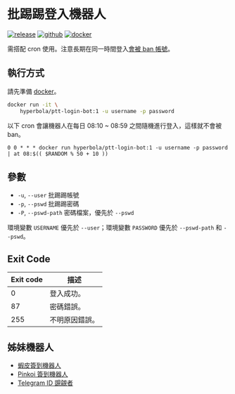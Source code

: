 # 批踢踢登入機器人

[![release](https://badgen.net/github/release/wdzeng/ptt-login-bot/stable?color=red)](https://github.com/wdzeng/ptt-login-bot/releases/latest)
[![github](https://badgen.net/badge/icon/github/black?icon=github&label=)](https://github.com/wdzeng/ptt-login-bot)
[![docker](https://badgen.net/badge/icon/docker?icon=docker&label=)](https://hub.docker.com/repository/docker/hyperbola/ptt-login-bot)

需搭配 cron 使用。注意長期在同一時間登入[會被 ban 帳號](https://www.ptt.cc/bbs/ID_Multi/M.1559453943.A.CBF.html)。

## 執行方式

請先準備 [docker](https://docker.io)。

```sh
docker run -it \
    hyperbola/ptt-login-bot:1 -u username -p password
```

以下 cron 會讓機器人在每日 08:10 ~ 08:59 之間隨機進行登入，這樣就不會被 ban。

```crontab
0 0 * * * docker run hyperbola/ptt-login-bot:1 -u username -p password | at 08:$(( $RANDOM % 50 + 10 ))
```

## 參數

- `-u`, `--user` 批踢踢帳號
- `-p`, `--pswd` 批踢踢密碼
- `-P`, `--pswd-path` 密碼檔案，優先於 `--pswd`

環境變數 `USERNAME` 優先於 `--user`；環境變數 `PASSWORD` 優先於 `--pswd-path` 和 `--pswd`。

## Exit Code

| Exit code | 描述 |
| --------- | ----------- |
| 0         | 登入成功。   |
| 87        | 密碼錯誤。 |
| 255       | 不明原因錯誤。 |

## 姊妹機器人

- [蝦皮簽到機器人](https://github.com/wdzeng/shopee-coins-bot)
- [Pinkoi 簽到機器人](https://github.com/wdzeng/pinkoi-coins-bot)
- [Telegram ID 覬覦者](https://github.com/wdzeng/telegram-id-pretender)
